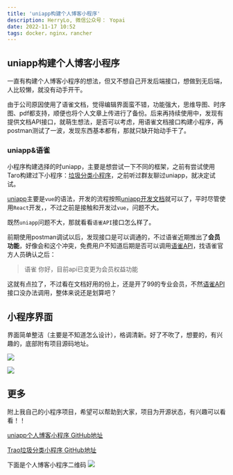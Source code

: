 ```yaml
---
title: 'uniapp构建个人博客小程序'
description: HerryLo, 微信公众号： Yopai
date: 2022-11-17 10:52
tags: docker，nginx，rancher
---
```


## uniapp构建个人博客小程序

一直有构建个人博客小程序的想法，但又不想自己开发后端接口，想做到无后端，人比较懒，就没有动手开干。

由于公司原因使用了语雀文档，觉得编辑界面蛮不错，功能强大，思维导图、时序图、pdf都支持，顺便也将个人文章上传进行了备份。后来再持续使用中，发现有提供文档API接口，就萌生想法，是否可以考虑，用语雀文档接口构建小程序，再postman测试了一波，发现东西基本都有，那就只缺开始动手干了。

### uniapp&语雀

小程序构建选择的时uniapp，主要是想尝试一下不同的框架，之前有尝试使用Taro构建过下小程序：[垃圾分类小程序](https://github.com/HerryLo/wxSapp)，之前听过群友聊过uniapp，就决定试试。

[uniapp](https://uniapp.dcloud.net.cn/)主要是`vue`的语法，开发的流程按照[uniapp开发文档](https://uniapp.dcloud.net.cn/)就可以了，平时尽管使用`React`开发，，不过之前是接触和开发过`vue`，问题不大。

既然`uniapp`问题不大，那就看看`语雀API`接口怎么样了。

前期使用postman调试以后，发现接口是可以调通的，不过语雀近期推出了**会员功能**，好像会和这个冲突，免费用户不知道后期是否可以调用[语雀API](https://www.yuque.com/yuque/developer/api)，找语雀官方人员确认之后：

> 语雀
> 你好，目前api已变更为会员权益功能

这就有点拉了，不过看在文档好用的份上，还是开了99的专业会员，不然[语雀API](https://www.yuque.com/yuque/developer/api)接口没办法调用，整体来说还是划算吧？

## 小程序界面

界面简单整洁（主要是不知道怎么设计），格调清新。好了不吹了，想要的，有兴趣的，底部附有项目源码地址。

![](https://herrylo.github.io/image/IMG_2940.png)

![](https://herrylo.github.io/image/IMG_2941.png)
## 更多

附上我自己的小程序项目，希望可以帮助到大家，项目为开源状态，有兴趣可以看看！！

[uniapp个人博客小程序 GitHub地址](https://github.com/HerryLo/uniapp-wxapp)

[Trao垃圾分类小程序 GitHub地址](https://github.com/HerryLo/wxSapp)

下面是个人博客小程序二维码
![](https://herrylo.github.io/image/gh_blog.jpg)